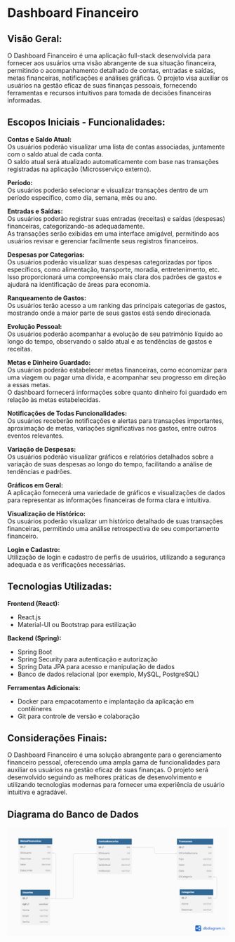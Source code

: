 # Dashboard Financeiro

## Visão Geral:

O Dashboard Financeiro é uma aplicação full-stack desenvolvida para fornecer aos usuários uma visão abrangente de sua situação financeira, permitindo o acompanhamento detalhado de contas, entradas e saídas, metas financeiras, notificações e análises gráficas. O projeto visa auxiliar os usuários na gestão eficaz de suas finanças pessoais, fornecendo ferramentas e recursos intuitivos para tomada de decisões financeiras informadas.

## Escopos Iniciais - Funcionalidades:

**Contas e Saldo Atual:**  
Os usuários poderão visualizar uma lista de contas associadas, juntamente com o saldo atual de cada conta.  
O saldo atual será atualizado automaticamente com base nas transações registradas na aplicação (Microsserviço externo).

**Período:**  
Os usuários poderão selecionar e visualizar transações dentro de um período específico, como dia, semana, mês ou ano.

**Entradas e Saídas:**  
Os usuários poderão registrar suas entradas (receitas) e saídas (despesas) financeiras, categorizando-as adequadamente.  
As transações serão exibidas em uma interface amigável, permitindo aos usuários revisar e gerenciar facilmente seus registros financeiros.

**Despesas por Categorias:**  
Os usuários poderão visualizar suas despesas categorizadas por tipos específicos, como alimentação, transporte, moradia, entretenimento, etc.  
Isso proporcionará uma compreensão mais clara dos padrões de gastos e ajudará na identificação de áreas para economia.

**Ranqueamento de Gastos:**  
Os usuários terão acesso a um ranking das principais categorias de gastos, mostrando onde a maior parte de seus gastos está sendo direcionada.

**Evolução Pessoal:**  
Os usuários poderão acompanhar a evolução de seu patrimônio líquido ao longo do tempo, observando o saldo atual e as tendências de gastos e receitas.

**Metas e Dinheiro Guardado:**  
Os usuários poderão estabelecer metas financeiras, como economizar para uma viagem ou pagar uma dívida, e acompanhar seu progresso em direção a essas metas.  
O dashboard fornecerá informações sobre quanto dinheiro foi guardado em relação às metas estabelecidas.

**Notificações de Todas Funcionalidades:**  
Os usuários receberão notificações e alertas para transações importantes, aproximação de metas, variações significativas nos gastos, entre outros eventos relevantes.

**Variação de Despesas:**  
Os usuários poderão visualizar gráficos e relatórios detalhados sobre a variação de suas despesas ao longo do tempo, facilitando a análise de tendências e padrões.

**Gráficos em Geral:**  
A aplicação fornecerá uma variedade de gráficos e visualizações de dados para representar as informações financeiras de forma clara e intuitiva.

**Visualização de Histórico:**  
Os usuários poderão visualizar um histórico detalhado de suas transações financeiras, permitindo uma análise retrospectiva de seu comportamento financeiro.

**Login e Cadastro:**  
Utilização de login e cadastro de perfis de usuários, utilizando a segurança adequada e as verificações necessárias.

## Tecnologias Utilizadas:

**Frontend (React):**  
- React.js  
- Material-UI ou Bootstrap para estilização

**Backend (Spring):**  
- Spring Boot  
- Spring Security para autenticação e autorização  
- Spring Data JPA para acesso e manipulação de dados  
- Banco de dados relacional (por exemplo, MySQL, PostgreSQL)

**Ferramentas Adicionais:**  
- Docker para empacotamento e implantação da aplicação em contêineres  
- Git para controle de versão e colaboração

## Considerações Finais:

O Dashboard Financeiro é uma solução abrangente para o gerenciamento financeiro pessoal, oferecendo uma ampla gama de funcionalidades para auxiliar os usuários na gestão eficaz de suas finanças. O projeto será desenvolvido seguindo as melhores práticas de desenvolvimento e utilizando tecnologias modernas para fornecer uma experiência de usuário intuitiva e agradável.


## Diagrama do Banco de Dados
![Diagrama](/img/Diagrama%20BD.png)